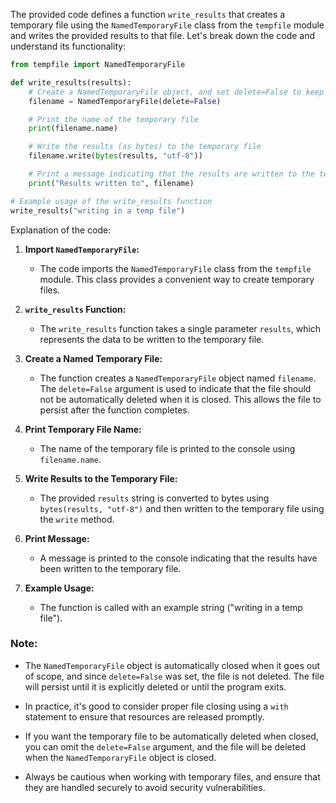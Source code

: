 The provided code defines a function `write_results` that creates a temporary file using the `NamedTemporaryFile` class from the `tempfile` module and writes the provided results to that file. Let's break down the code and understand its functionality:

```python
from tempfile import NamedTemporaryFile

def write_results(results):
    # Create a NamedTemporaryFile object, and set delete=False to keep the file after it's closed
    filename = NamedTemporaryFile(delete=False)

    # Print the name of the temporary file
    print(filename.name)

    # Write the results (as bytes) to the temporary file
    filename.write(bytes(results, "utf-8"))

    # Print a message indicating that the results are written to the temporary file
    print("Results written to", filename)

# Example usage of the write_results function
write_results("writing in a temp file")
```

Explanation of the code:

1. **Import `NamedTemporaryFile`:**
   - The code imports the `NamedTemporaryFile` class from the `tempfile` module. This class provides a convenient way to create temporary files.

2. **`write_results` Function:**
   - The `write_results` function takes a single parameter `results`, which represents the data to be written to the temporary file.

3. **Create a Named Temporary File:**
   - The function creates a `NamedTemporaryFile` object named `filename`. The `delete=False` argument is used to indicate that the file should not be automatically deleted when it is closed. This allows the file to persist after the function completes.

4. **Print Temporary File Name:**
   - The name of the temporary file is printed to the console using `filename.name`.

5. **Write Results to the Temporary File:**
   - The provided `results` string is converted to bytes using `bytes(results, "utf-8")` and then written to the temporary file using the `write` method.

6. **Print Message:**
   - A message is printed to the console indicating that the results have been written to the temporary file.

7. **Example Usage:**
   - The function is called with an example string ("writing in a temp file").

### Note:
- The `NamedTemporaryFile` object is automatically closed when it goes out of scope, and since `delete=False` was set, the file is not deleted. The file will persist until it is explicitly deleted or until the program exits.

- In practice, it's good to consider proper file closing using a `with` statement to ensure that resources are released promptly.

- If you want the temporary file to be automatically deleted when closed, you can omit the `delete=False` argument, and the file will be deleted when the `NamedTemporaryFile` object is closed.

- Always be cautious when working with temporary files, and ensure that they are handled securely to avoid security vulnerabilities.
